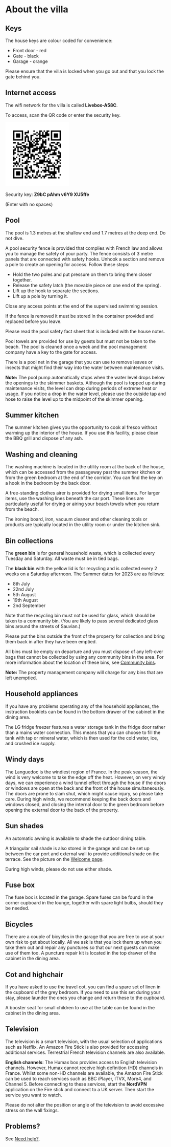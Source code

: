 # About the villa


## Keys 

The house keys are colour coded for convenience: 

- Front door - red 
- Gate - black 
- Garage - orange

Please ensure that the villa is locked when you go out and that you lock the gate behind
you.

## Internet access

The wifi network for the villa is called **Livebox-A58C**.

To access, scan the QR code or enter the security key.

<img src="../Images/frwifi.png" alt="QR code" height="200"/>

Security key: **Z9bC pAhm v6Y9 XU5ffe**

(Enter with no spaces)

## Pool

The pool is 1.3 metres at the shallow end and 1.7 metres at the deep end. Do not dive.

A pool security fence is provided that complies with French law and allows you to manage the safety of your party. The fence consists of 3 metre panels that are connected with safety hooks. Unhook a section and remove a pole to create an opening for access. Follow these steps: 

- Hold the two poles and put pressure on them to bring them closer together.
- Release the safety latch (the movable piece on one end of the spring).
- Lift up the hook to separate the sections.
- Lift up a pole by turning it. 

Close any access points at the end of the supervised swimming session.

If the fence is removed it must be stored in the container provided and replaced before you leave. 

Please read the pool safety fact sheet that is included with the house notes.

Pool towels are provided for use by guests but must not be taken to the beach.
The pool is cleaned once a week and the pool management company have a key to the
gate for access.

There is a pool net in the garage that you can use to remove leaves or insects that might find
their way into the water between maintenance visits.

**Note:** The pool pump automatically stops when the water level drops below the openings to the skimmer baskets. Although the pool is topped up during maintenance visits, the level can
drop during periods of extreme heat or usage. If you notice a drop in the water level,
please use the outside tap and hose to raise the level up to the midpoint of the skimmer
opening.

## Summer kitchen

The summer kitchen gives you the opportunity to cook al fresco without warming up the
interior of the house. If you use this facility, please clean the BBQ grill and dispose of any ash. 

## Washing and cleaning

The washing machine is located in the utility room at the back of the house, which can be
accessed from the passageway past the summer kitchen or from the green bedroom at the end of the corridor. You can find the key on a hook in the bedroom by the back door.

A free-standing clothes airer is provided for drying small items. For larger items, use the washing lines beneath the car port. These lines are particularly useful for drying or airing your beach towels when you return from the beach.

The ironing board, iron, vacuum cleaner and other cleaning tools or products are typically located in the utility room or under the kitchen sink.

## Bin collections

The **green bin** is for general household waste, which is collected every Tuesday and Saturday. All waste must be in tied bags.

The **black bin** with the yellow lid is for recycling and is collected every 2 weeks on a
Saturday afternoon. The Summer dates for 2023 are as follows: 

- 8th July
- 22nd July
- 5th August
- 19th August
- 2nd September

Note that the recycling bin must not be used for glass, which should be taken to a community bin. (You are likely to pass several dedicated glass bins around the streets of Sauvian.)

Please put the bins outside the front of the property for collection and bring them back in after they have been emptied. 

All bins must be empty on departure and you must dispose of any left-over bags that cannot be collected by using any community bins in the area. For more information about the location of these bins, see [Community bins](localamenities.md#commmunity-bins). 

**Note:** The property management company will charge for any bins that are left unemptied.


## Household appliances

If you have any problems operating any of the household appliances, the instruction
booklets can be found in the bottom drawer of the cabinet in the dining area.

The LG fridge freezer features a water storage tank in the fridge door rather than a mains
water connection. This means that you can choose to fill the tank with tap or mineral water,
which is then used for the cold water, ice, and crushed ice supply.


## Windy days

The Languedoc is the windiest region of France. In the peak season, the wind is very welcome to take the edge off the heat. However, on very windy days, we can experience a wind tunnel effect through the house if the doors or windows are open at the back and the front of the house  simultaneously. The doors are prone to slam shut, which might cause injury, so please take
care. During high winds, we recommend keeping the back doors and windows closed, and
closing the internal door to the green bedroom before opening the external door to the back of the property.

## Sun shades

An automatic awning is available to shade the outdoor dining table. 

A triangular sail shade is also stored in the garage and can be set up between the car port and external wall to provide additional shade on the terrace. See the picture on the [Welcome page](index.md).

During high winds, please do not use either shade. 

## Fuse box

The fuse box is located in the garage. Spare fuses can be found in the corner cupboard in
the lounge, together with spare light bulbs, should they be needed.

## Bicycles

There are a couple of bicycles in the garage that you are free to use at your own risk to get
about locally. All we ask is that you lock them up when you take them out and repair any punctures so that our next guests can make use of them too. A puncture repair kit is located in the top drawer of the cabinet in the dining area.

## Cot and highchair

If you have asked to use the travel cot, you can find a spare set of linen in the cupboard of the grey bedroom. If you need to use this set during your stay, please launder the ones you change and return these to the cupboard.

A booster seat for small children to use at the table can be found in the cabinet in the dining area. 

## Television

The television is a smart television, with the usual selection of applications such as Netflix. 
An Amazon Fire Stick is also provided for accessing additional services. Terrestrial French television channels are also available.

**English channels**: The Humax box provides access to English television channels. However, Humax cannot receive high definition (HD) channels in France. Whilst some non-HD channels are available, the Amazon Fire Stick can be used to reach services such as BBC iPlayer, ITVX, More4, and Channel 5. Before connecting to these services, start the **NordVPN** application on the Fire stick and connect to a UK server. Then start the service you want to watch.    

Please do not alter the position or angle of the television to avoid excessive stress on the
wall fixings.

## Problems? 

See [Need help?](help.md). 
